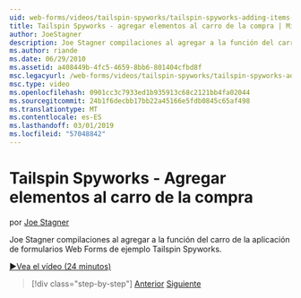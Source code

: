 ```yaml
---
uid: web-forms/videos/tailspin-spyworks/tailspin-spyworks-adding-items-to-the-shopping-cart
title: Tailspin Spyworks - agregar elementos al carro de la compra | Microsoft Docs
author: JoeStagner
description: Joe Stagner compilaciones al agregar a la función del carro de la aplicación de formularios Web Forms de ejemplo Tailspin Spyworks.
ms.author: riande
ms.date: 06/29/2010
ms.assetid: a408449b-4fc5-4659-8bb6-801404cfbd8f
msc.legacyurl: /web-forms/videos/tailspin-spyworks/tailspin-spyworks-adding-items-to-the-shopping-cart
msc.type: video
ms.openlocfilehash: 0901cc3c7933ed1b935913c68c2121bb4fa02044
ms.sourcegitcommit: 24b1f6decbb17bb22a45166e5fdb0845c65af498
ms.translationtype: MT
ms.contentlocale: es-ES
ms.lasthandoff: 03/01/2019
ms.locfileid: "57048842"
---
```

<a name="tailspin-spyworks---adding-items-to-the-shopping-cart"></a>Tailspin Spyworks - Agregar elementos al carro de la compra
====================
por [Joe Stagner](https://github.com/JoeStagner)

Joe Stagner compilaciones al agregar a la función del carro de la aplicación de formularios Web Forms de ejemplo Tailspin Spyworks.

[&#9654;Vea el vídeo (24 minutos)](https://channel9.msdn.com/Blogs/ASP-NET-Site-Videos/tailspin-spyworks-adding-items-to-the-shopping-cart)

> [!div class="step-by-step"]
> [Anterior](tailspin-spyworks-display-per-product-details.md)
> [Siguiente](tailspin-spyworks-display-shopping-cart.md)

